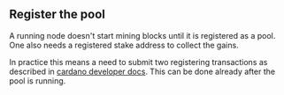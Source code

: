 ## Register the pool

A running node doesn't start mining blocks until it is registered as a pool. One also needs a registered stake address to collect the gains.

In practice this means a need to submit two registering transactions as described in [cardano developer docs](https://developers.cardano.org/docs/operate-a-stake-pool/block-producer-keys). This can be done already after the pool is running.
